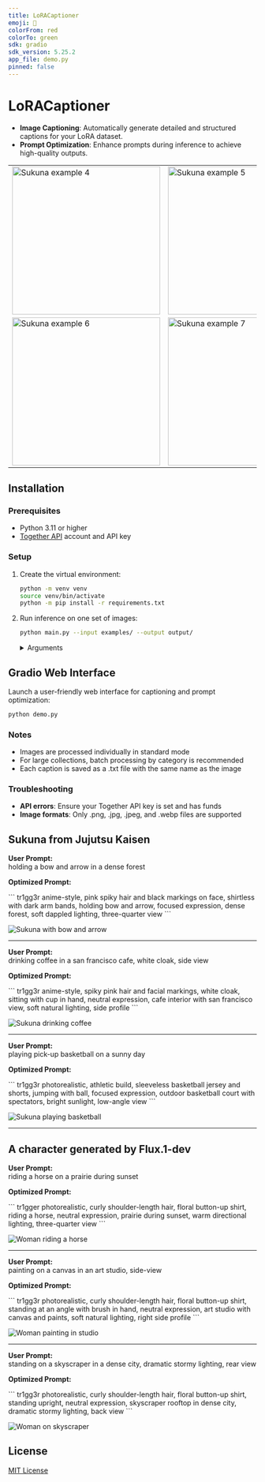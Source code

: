 ```yaml
---
title: LoRACaptioner
emoji: 🤠
colorFrom: red
colorTo: green
sdk: gradio
sdk_version: 5.25.2
app_file: demo.py
pinned: false
---
```


# LoRACaptioner

- **Image Captioning**: Automatically generate detailed and structured captions for your LoRA dataset.
- **Prompt Optimization**: Enhance prompts during inference to achieve high-quality outputs.

<table>
  <tr>
    <td><img src="examples/sukuna_4.png" alt="Sukuna example 4" width="300"></td>
    <td><img src="examples/sukuna_5.png" alt="Sukuna example 5" width="300"></td>
  </tr>
  <tr>
    <td><img src="examples/sukuna_6.png" alt="Sukuna example 6" width="300"></td>
    <td><img src="examples/sukuna_7.png" alt="Sukuna example 7" width="300"></td>
  </tr>
</table>

## Installation

### Prerequisites
- Python 3.11 or higher
- [Together API](https://together.ai/) account and API key

### Setup

1. Create the virtual environment:
   ```bash
   python -m venv venv
   source venv/bin/activate
   python -m pip install -r requirements.txt
   ```

2. Run inference on one set of images:

   ```bash
   python main.py --input examples/ --output output/
   ```

   <details>
   <summary>Arguments</summary>

   - `--input` (str): Directory containing images to caption.
   - `--output` (str): Directory to save images and captions (defaults to input directory).
   - `--batch_images` (flag): Caption images in batches by category.
   </details>


## Gradio Web Interface

Launch a user-friendly web interface for captioning and prompt optimization:
```bash
python demo.py
```

### Notes
- Images are processed individually in standard mode
- For large collections, batch processing by category is recommended
- Each caption is saved as a .txt file with the same name as the image

### Troubleshooting

- **API errors**: Ensure your Together API key is set and has funds
- **Image formats**: Only .png, .jpg, .jpeg, and .webp files are supported

## Sukuna from Jujutsu Kaisen


**User Prompt:**  
holding a bow and arrow in a dense forest

**Optimized Prompt:**  
<div style="max-width: 600px; word-wrap: break-word;">
```
tr1gg3r anime-style, pink spiky hair and black markings on face, shirtless with dark arm bands, holding bow and arrow, focused expression, dense forest, soft dappled lighting, three-quarter view
```
</div>

![Sukuna with bow and arrow](examples/sukuna_1.png)

---

**User Prompt:**  
drinking coffee in a san francisco cafe, white cloak, side view

**Optimized Prompt:**  
<div style="max-width: 600px; word-wrap: break-word;">
```
tr1gg3r anime-style, spiky pink hair and facial markings, white cloak, sitting with cup in hand, neutral expression, cafe interior with san francisco view, soft natural lighting, side profile
```
</div>

![Sukuna drinking coffee](examples/sukuna_2.png)

---

**User Prompt:**  
playing pick-up basketball on a sunny day

**Optimized Prompt:**  
<div style="max-width: 600px; word-wrap: break-word;">
```
tr1gg3r photorealistic, athletic build, sleeveless basketball jersey and shorts, jumping with ball, focused expression, outdoor basketball court with spectators, bright sunlight, low-angle view
```
</div>

![Sukuna playing basketball](examples/sukuna_3.png)

---

## A character generated by Flux.1-dev

**User Prompt:**  
riding a horse on a prairie during sunset

**Optimized Prompt:**  
<div style="max-width: 600px; word-wrap: break-word;">
```
tr1gger photorealistic, curly shoulder-length hair, floral button-up shirt, riding a horse, neutral expression, prairie during sunset, warm directional lighting, three-quarter view
```
</div>

![Woman riding a horse](examples/woman_1.png)

---

**User Prompt:**  
painting on a canvas in an art studio, side-view

**Optimized Prompt:**  
<div style="max-width: 600px; word-wrap: break-word;">
```
tr1gg3r photorealistic, curly shoulder-length hair, floral button-up shirt, standing at an angle with brush in hand, neutral expression, art studio with canvas and paints, soft natural lighting, right side profile
```
</div>

![Woman painting in studio](examples/woman_2.png)

---

**User Prompt:**  
standing on a skyscraper in a dense city, dramatic stormy lighting, rear view

**Optimized Prompt:**  
<div style="max-width: 600px; word-wrap: break-word;">
```
tr1gg3r photorealistic, curly shoulder-length hair, floral button-up shirt, standing upright, neutral expression, skyscraper rooftop in dense city, dramatic stormy lighting, back view
```
</div>

![Woman on skyscraper](examples/woman_3.png)

## License

[MIT License](LICENSE)

